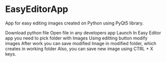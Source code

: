 # EasyEditorApp
App for easy editing images created on Python using PyQt5 library.

Download python file
Open file in any developers app
Launch
In Easy Editor app you need to pick folder with Images
Using editting button modify images
After work you can save modified Image in modified folder, which creates in working folder
Also, you can save new image using CTRL + X keys.
